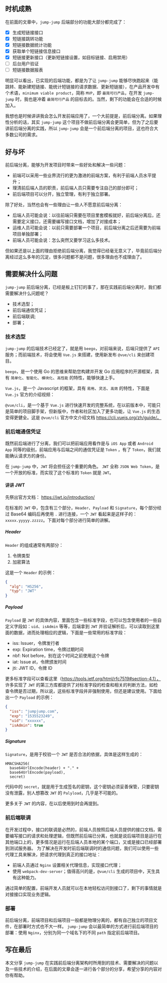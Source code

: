 ## 时机成熟
在前面的文章中，`jump-jump` 后端部分的功能大部分都完成了：
- [x] 生成短链接接口
- [x] 短链接跳转功能
- [x] 短链接数据统计功能
- [x] 获取单个短链接信息接口
- [x] 短链接更新接口（更新短链接设置，如目标链接、启用禁用）
- [ ] 后台用户验证
- [ ] 短链接数据报表

明显可以看出，已实现的后端功能，都是为了让 `jump-jump` 能够尽快跑起来（能跳转、能新建短链接、能统计短链接的请求数据、更新短链接），在产品开发中有个术语，`minimum viable product`，简称 `MVP`，即 `最简可行产品`，在开发 `jump-jump` 时，我也是冲着 `最简可行产品` 的目标去的。当然，剩下的功能会在合适的时候加入。

我想也是时候讲讲我会怎么开发前端应用了，一个大前提是，前后端分离。如果理性分析的话，其实 `jump-jump` 这个项目不做前后端分离会更简单，但为了之后要讲前后端分离的实践，所以 `jump-jump` 会是一个前后端分离的项目，这也符合大多数公司的需求。

## 好与坏
前后端分离，能够为开发项目时带来一些好处和解决一些问题：
- 前端可以采用一些业界流行的更为激进的前端方案，有利于前端人员水平提升；
- 理清前后端人员的职责，前后端人员只需要专注自己的部分即可；
- 前后端项目可以分开，独立管理，有利于独立部署。

除了好处，当然也会有一些理由让一些人不愿意前后端分离：
- 后端人员可能会说：以往前端只需要在项目里套模板就好，前后端分离后，还需要定义接口，还需要编写接口文档，增加了对接成本；
- 运维人员可能会说：以前只需要部署一个项目，前后端分离之后还需要为前端项目单独部署；
- 前端人员可能会说：怎么突然又要学习这么多技术。

但如果还是以上面的理由拒绝前后端分离，我觉得已经毫无意义了，毕竟前后端分离经过这么多年的沉淀，很多问题都不是问题，很多理由也不成理由了。

## 需要解决什么问题
`jump-jump` 前后端分离，已经是板上钉钉的事了，那在实践前后端分离时，我们都需要解决什么问题呢？
- 技术选型；
- 前后端通信凭证；
- 前后端联调;
- 部署；

### 技术选型
`jump-jump` 的后端技术已经定了，就是用 `beego`，对前端来说，后端只提供了 `API` 服务；而前端技术，将会使用 `Vue.js` 来搭建，使用新发布 `@vue/cli` 来创建项目。

`beego`，是一个使用 Go 的思维来帮助您构建并开发 Go 应用程序的开源框架，具有 `简单化`、`智能化`、`模块化`、`高性能` 的特性，能够快速上手。

`Vue.js`，是一个 Javascript 的框架，具有 `易用`、`灵活`、`高效` 的特性，下面是 `Vue.js` 官方的介绍视频：

`@vue/cli`，是一个基于 `Vue.js` 进行快速开发的完整系统，在以前版本中，可能只是简单的项目脚手架，但新版中，作者和社区加入了更多功能，让 `Vue.js` 的生态变得更健全。这是 `@vue/cli` 官方中文介绍文档 https://cli.vuejs.org/zh/guide/。

### 前后端通信凭证
既然前后端进行了分离，我们可以把前端应用看作是与 `iOS App` 或者 `Android App` 同等的级别，前端应用与后端之间的通信凭证是 `Token` ，有了 `Token`，我们就能确认请求方的身份。

在 `jump-jump` 中，`JWT` 将会担任这个重要的角色。
`JWT` 全称 `JSON Web Token`，是一个开放的标准，而实现了这个标准的 `Token` 就是 `JWT`。

#### 讲讲 JWT
先祭出官方文档：
https://jwt.io/introduction/

在标准的 `JWT` 中，包含有三个部分，`Header`、`Payload` 和 `Signature`，每个部分经过 Base64 编码后再使用 `.` 进行连接，一个 `JWT` 看起来是这样子的：`xxxxx.yyyyy.zzzzz`。下面对每个部分进行简单的讲解。

##### Header
`Header` 的组成通常有两部分：
1. 令牌类型
2. 加密算法

这是一个 `Header` 的示例：
```json
{
  "alg": "HS256",
  "typ": "JWT"
}
```

##### Payload
`Payload` 是 `JWT` 的具体内容，里面包含一些标准字段，也可以包含使用者的一些自定义字段如：`uid`、`isAdmin` 等等，后端拿到 `JWT` 并验证解析后，可以读取到这里面的数据，进而处理相应的逻辑，下面是一些常用的标准字段：
- iss: Issuer，令牌发行者
- exp: Expiration time，令牌过期时间
- nbf: Not before，别在这个时间之前使用这个令牌
- iat: Issue at，令牌颁发时间
- jti: JWT ID，令牌 ID

更多标准字段可以查看这里（https://tools.ietf.org/html/rfc7519#section-4.1）， 许多实现了 `JWT` 的第三方库都提供了对标准字段的检查和相关的判断方法，如检查令牌是否过期，所以说，这些标准字段并非强制使用，但还是建议使用。下面给出一个 `Payload` 的示例：
```json
{
  "iss": "jumpjump.com",
  "exp": "1535523249",
  "uid": "xxxxxx",
  "isAdmin": true
}
```

##### Signature
`Signature`，是用于校验一个 `JWT` 是否合法的依据，具体是这样生成的：
```
HMACSHA256(
  base64UrlEncode(header) + "." +
  base64UrlEncode(payload),
  secret)
```

代码中的 `secret`，就是用于生成签名的密钥，这个密钥必须妥善保管，只要密钥没有泄露，别人想篡改 `JWT` 的 `Palyload`，几乎是不可能的。

更多关于 `JWT` 的内容，在以后使用到时会再提到。

### 前后端联调
在开发过程中，接口的联调是必然的，前端人员按照后端人员提供的接口文档，需要编写接口的请求和处理逻辑，但既然前后端已分离，也就是说后端项目是运行在其他端口上的，更多情况是运行在后端人员本地的某个端口，又或是接口已经部署到测试服务器。
为了解决在开发时前后端联调时的通信问题，我们可以使用一些代理工具来解决，把请求代理到真正的接口地址：
- 前端人员通过 `Nginx` 设置相关代理信息，实现接口代理；
- 使用 `webpack-dev-server`；值得高兴的是，`@vue/cli` 生成的项目中，天生具有这种能力。

通过简单的配置，前端开发人员就可以在本地轻松访问到接口了，剩下的事情就是对接接口实现业务逻辑。

### 部署
前后端分离，前端项目和后端项目一般都是物理分离的，都有自己独立的项目文件，在部署时方式也不大一样。
`jump-jump` 会以最简单的方式进行前后端项目的部署：使用 `Nginx`，分别为同一个域名下的不同 `path` 指定前后端项目。

## 写在最后
本文分享 `jump-jump` 在实践前后端分离架构时所用到的技术、需要解决的问题以及一些技术的介绍，在后面的文章会逐一进行各个部分的分享，希望分享的内容对你有帮助。
